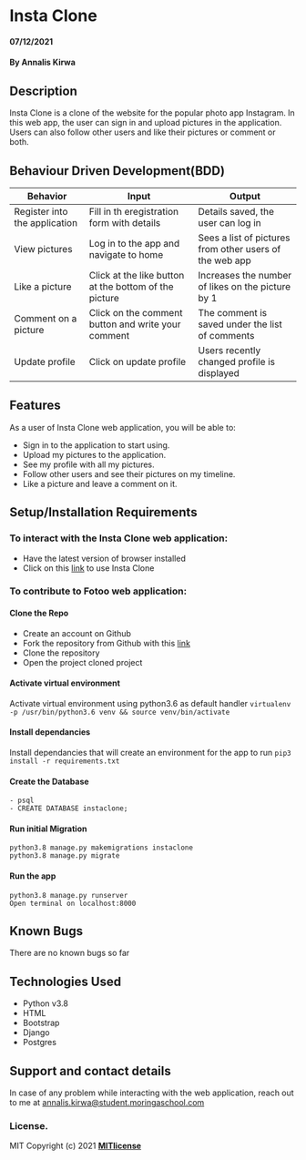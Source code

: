 # Insta Clone  
#### 07/12/2021   
#### By **Annalis Kirwa** 
## Description  
Insta Clone is a clone of the website for the popular photo app Instagram. In this web app, the  user can sign in and upload pictures in the application.
Users can also follow other users and like their pictures or comment or both.  

## Behaviour Driven Development(BDD) 
| Behavior            | Input                         | Output                        |
| ------------------- | ----------------------------- | ----------------------------- |
| Register into the application | Fill in th eregistration form with details | Details saved, the user can log in |
| View pictures | Log in to the app and navigate to home| Sees a list of pictures from other users of the web app |
| Like a picture | Click at the like button at the bottom of the picture | Increases the number of likes on the picture by 1 |
| Comment on a picture | Click on the comment button and write your comment | The comment is saved under the list of comments |
| Update profile | Click on update profile | Users recently changed profile is displayed |  

## Features 
As a user of Insta Clone web application, you will be able to:  
* Sign in to the application to start using.
* Upload my pictures to the application.
* See my profile with all my pictures.
* Follow other users and see their pictures on my timeline.
* Like a picture and leave a comment on it.  

## Setup/Installation Requirements  
 ### To interact with the Insta Clone web application:
 * Have the latest version of browser installed   
 * Click on this <a href = "">link</a> to use Insta Clone  
  ### To contribute to Fotoo web application:  
 #### Clone the Repo  
 * Create an account on Github
* Fork the repository from Github with this <a href = "https://github.com/Annaliskirwa/_Insta_Clone" >link </a>
* Clone the repository
* Open the project cloned project
####  Activate virtual environment
Activate virtual environment using python3.6 as default handler
    `virtualenv -p /usr/bin/python3.6 venv && source venv/bin/activate`
####  Install dependancies
Install dependancies that will create an environment for the app to run `pip3 install -r requirements.txt`
####  Create the Database
    - psql
    - CREATE DATABASE instaclone;  
    
#### Run initial Migration
    python3.8 manage.py makemigrations instaclone  
    python3.8 manage.py migrate
#### Run the app
    python3.8 manage.py runserver
    Open terminal on localhost:8000  
    
  ## Known Bugs
There are no known bugs so far
## Technologies Used  
* Python v3.8  
* HTML
* Bootstrap
* Django  
* Postgres  
## Support and contact details
In case of any problem while interacting with the web application, reach out to me at annalis.kirwa@student.moringaschool.com
### License.
MIT Copyright (c) 2021 **[MITlicense](LICENSE)**



